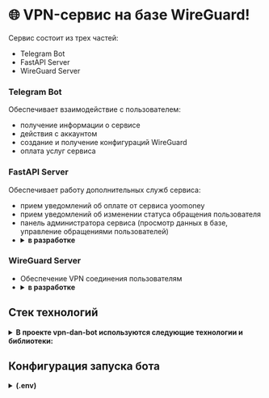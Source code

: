 # 🌐 VPN-сервис на базе WireGuard!

Сервис состоит из трех частей:
- Telegram Bot
- FastAPI Server
- WireGuard Server

### Telegram Bot
Обеспечивает взаимодействие с пользователем:
- получение информации о сервисе
- действия с аккаунтом
- создание и получение конфигураций WireGuard
- оплата услуг сервиса

### FastAPI Server
Обеспечивает работу дополнительных служб сервиса:
- прием уведомлений об оплате от сервиса yoomoney
- прием уведомлений об изменении статуса обращения пользователя
- панель администратора сервиса (просмотр данных в базе, управление обращениями пользователей)
- <details><summary><b>в разработке</b></summary><p>Сайт сервиса</p><p>Webhooks для Telegram бота</p></details>

### WireGuard Server
- Обеспечение VPN соединения пользователям
- <details><summary><b>в разработке</b></summary><p>Балансировка нагрузки</p></details>

## Стек технологий

<details><summary><b><strong>В проекте vpn-dan-bot используются следующие технологии и библиотеки:</strong></b></summary>

- **Python 3.12**: Основной язык программирования.

### Чат БОТ
- **Aiogram**: Асинхронный фреймворк для разработки Telegram-ботов, позволяющий легко взаимодействовать с API Telegram.
- **Pydantic**: Библиотека для валидации данных и управления настройками, обеспечивающая строгую типизацию.
- **AsyncSSH**: Обеспечение связи с WireGuard сервером в асинхронном режиме.
- **APScheduler**: Библиотека для планирования задач, позволяющая выполнять фоновые задания по расписанию.
- **Sentry**: Система мониторинга и отслеживания ошибок, помогающая поддерживать высокое качество кода.
- **Yoomoney**: Прием платежей пользователей.

- **Asyncpg**: Асинхронный драйвер для PostgreSQL, обеспечивающий высокую скорость работы с базой данных.
- **SQLAlchemy**: ORM для работы с базами данных, упрощающая взаимодействие с реляционными СУБД.
- **Redis**: База данных в памяти, используемая для кэширования и управления сессиями.
- **Pandas**: Библиотека для анализа и обработки данных, позволяющая эффективно работать с табличными данными.
- **Alembic**: Вспомогательный инструмент для миграций БД.

### Вспомогательный сервер
(Обеспечивает прием уведомлений о платежах и работу сайта)

- **FastAPI**: Быстрый веб-фреймворк для создания API на Python, обеспечивающий высокую производительность и простоту использования.
- **PyJWT**: Библиотека для работы с JSON Web Token, обеспечивающая безопасную аутентификацию пользователей.
- **Jinja2**: Шаблонизатор для создания динамических HTML-страниц.
- **FastUI**: Фреймворк для быстрого создания Frontend'a. Используется для создания панели администратора.

### Дополнительно
- **pdoc**: Генерация интерактивной документации на основен docstrings в коде.

</details>

## Конфигурация запуска бота
<details><summary><b><strong>(.env)</strong></b></summary>

---
**Токены и ID**
- CLIENT_ID = **ID клиента Yoomoney**
- CLIENT_SECRET = **Secret клиента Yoomoney**
- BOT_TOKEN = **Токен Telegram бота**
- YOO_TOKEN = **Токен для связи с Yoomoney**
- BOT_CHAT = **ID пользовательского чата, в котором бот - администратор**

---
**Данные для подключения к БД**
- DB_HOST = localhost
- DB_PORT = 5432
- DB_USER = bot
- DB_PASS = \***
- DB_NAME = botbase

---
**Данные для подключения к панели администратора**
- ADMIN_LOGIN = **Логин для доступа к админ панели**
- ADMIN_PASS = **Пароль для доступа к админ панели**
- ADMIN_HASH = **Хеш пароля для доступа к админ панели**
- JWT_SECRET = **JWT секрет для кеширования авторизации пользователей на сайте**

---
**Данные сервера, на котором работает БОТ**
- VPN_PASS = \***
- VPN_HOST = \***
- BOT_PASS = \***

---
**Данные WireGuard VPS**
- WG_HOST = \***
- WG_PORT = \***
- WG_USER = \***
- WG_PASS = \***
- WG_KEY = \***
- WG_SERVER_KEY = \***

---
**Данные для подключения к Redis**
- REDIS_HOST = 127.0.0.1
- REDIS_PORT = 6379
- REDIS_USER = default
- REDIS_PASS = \***
- REDIS_NAME = 0

---
**Дополнительные настройки бота**
- COST = **Стоимость базового тарифа (в день)**
- CASH_TTL = **Время жизни кеша в redis (в часах)**
- TRANSFER_FEE = **Множитель для покрытия комиссии Yoomoney**
- MAX_DUMPS = **Максимальное количество дампов БД**

</details>
